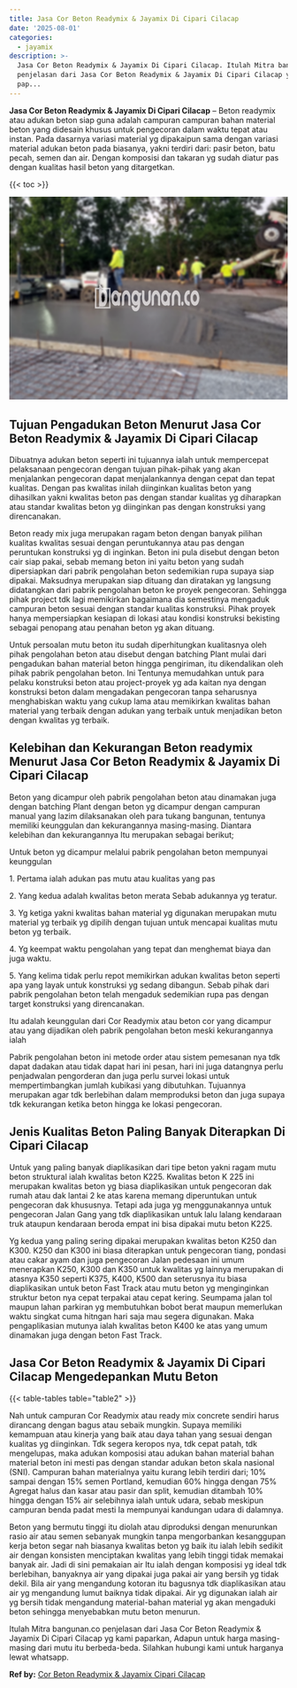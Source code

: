 ```yaml
---
title: Jasa Cor Beton Readymix & Jayamix Di Cipari Cilacap
date: '2025-08-01'
categories:
  - jayamix
description: >-
  Jasa Cor Beton Readymix & Jayamix Di Cipari Cilacap. Itulah Mitra bangunan.co
  penjelasan dari Jasa Cor Beton Readymix & Jayamix Di Cipari Cilacap yg kami
  pap...
---
```


**Jasa Cor Beton Readymix & Jayamix Di Cipari Cilacap** – Beton readymix atau adukan beton siap guna adalah campuran campuran bahan material beton yang didesain khusus untuk pengecoran dalam waktu tepat atau instan. Pada dasarnya variasi material yg dipakaipun sama dengan variasi material adukan beton pada biasanya, yakni terdiri dari: pasir beton, batu pecah, semen dan air. Dengan komposisi dan takaran yg sudah diatur pas dengan kualitas hasil beton yang ditargetkan.

{{< toc >}}

![Jasa Cor Beton Readymix & Jayamix Di Cipari Cilacap](/images/jasa-cor-readymix-59.png)

## Tujuan Pengadukan Beton Menurut Jasa Cor Beton Readymix & Jayamix Di Cipari Cilacap

Dibuatnya adukan beton seperti ini tujuannya ialah untuk mempercepat pelaksanaan pengecoran dengan tujuan pihak-pihak yang akan menjalankan pengecoran dapat menjalankannya dengan cepat dan tepat kualitas. Dengan pas kwalitas inilah diinginkan kualitas beton yang dihasilkan yakni kwalitas beton pas dengan standar kualitas yg diharapkan atau standar kwalitas beton yg diinginkan pas dengan konstruksi yang direncanakan.

Beton ready mix juga merupakan ragam beton dengan banyak pilihan kualitas kwalitas sesuai dengan peruntukannya atau pas dengan peruntukan konstruksi yg di inginkan. Beton ini pula disebut dengan beton cair siap pakai, sebab memang beton ini yaitu beton yang sudah dipersiapkan dari pabrik pengolahan beton sedemikian rupa supaya siap dipakai. Maksudnya merupakan siap dituang dan diratakan yg langsung didatangkan dari pabrik pengolahan beton ke proyek pengecoran. Sehingga pihak project tdk lagi memikirkan bagaimana dia semestinya mengaduk campuran beton sesuai dengan standar kualitas konstruksi. Pihak proyek hanya mempersiapkan kesiapan di lokasi atau kondisi konstruksi bekisting sebagai penopang atau penahan beton yg akan dituang.

Untuk persoalan mutu beton itu sudah diperhitungkan kualitasnya oleh pihak pengolahan beton atau disebut dengan batching Plant mulai dari pengadukan bahan material beton hingga pengiriman, itu dikendalikan oleh pihak pabrik pengolahan beton. Ini Tentunya memudahkan untuk para pelaku konstruksi beton atau project-proyek yg ada kaitan nya dengan konstruksi beton dalam mengadakan pengecoran tanpa seharusnya menghabiskan waktu yang cukup lama atau memikirkan kwalitas bahan material yang terbaik dengan adukan yang terbaik untuk menjadikan beton dengan kwalitas yg terbaik.

## Kelebihan dan Kekurangan Beton readymix Menurut Jasa Cor Beton Readymix & Jayamix Di Cipari Cilacap

Beton yang dicampur oleh pabrik pengolahan beton atau dinamakan juga dengan batching Plant dengan beton yg dicampur dengan campuran manual yang lazim dilaksanakan oleh para tukang bangunan, tentunya memiliki keunggulan dan kekurangannya masing-masing. Diantara kelebihan dan kekurangannya Itu merupakan sebagai berikut;

Untuk beton yg dicampur melalui pabrik pengolahan beton mempunyai keunggulan

1\. Pertama ialah adukan pas mutu atau kualitas yang pas

2\. Yang kedua adalah kwalitas beton merata Sebab adukannya yg teratur.

3\. Yg ketiga yakni kwalitas bahan material yg digunakan merupakan mutu material yg terbaik yg dipilih dengan tujuan untuk mencapai kualitas mutu beton yg terbaik.

4\. Yg keempat waktu pengolahan yang tepat dan menghemat biaya dan juga waktu.

5\. Yang kelima tidak perlu repot memikirkan adukan kwalitas beton seperti apa yang layak untuk konstruksi yg sedang dibangun. Sebab pihak dari pabrik pengolahan beton telah mengaduk sedemikian rupa pas dengan target konstruksi yang direncanakan.

Itu adalah keunggulan dari Cor Readymix atau beton cor yang dicampur atau yang dijadikan oleh pabrik pengolahan beton meski kekurangannya ialah

Pabrik pengolahan beton ini metode order atau sistem pemesanan nya tdk dapat dadakan atau tidak dapat hari ini pesan, hari ini juga datangnya perlu penjadwalan pengorderan dan juga perlu survei lokasi untuk mempertimbangkan jumlah kubikasi yang dibutuhkan. Tujuannya merupakan agar tdk berlebihan dalam memproduksi beton dan juga supaya tdk kekurangan ketika beton hingga ke lokasi pengecoran.

## Jenis Kualitas Beton Paling Banyak Diterapkan Di Cipari Cilacap

Untuk yang paling banyak diaplikasikan dari tipe beton yakni ragam mutu beton struktural ialah kwalitas beton K225. Kwalitas beton K 225 ini merupakan kwalitas beton yg biasa diaplikasikan untuk pengecoran dak rumah atau dak lantai 2 ke atas karena memang diperuntukan untuk pengecoran dak khususnya. Tetapi ada juga yg menggunakannya untuk pengecoran Jalan Gang yang tdk diaplikasikan untuk lalu lalang kendaraan truk ataupun kendaraan beroda empat ini bisa dipakai mutu beton K225.

Yg kedua yang paling sering dipakai merupakan kwalitas beton K250 dan K300. K250 dan K300 ini biasa diterapkan untuk pengecoran tiang, pondasi atau cakar ayam dan juga pengecoran Jalan pedesaan ini umum menerapkan K250, K300 dan K350 untuk kwalitas yg lainnya merupakan di atasnya K350 seperti K375, K400, K500 dan seterusnya itu biasa diaplikasikan untuk beton Fast Track atau mutu beton yg menginginkan struktur beton nya cepat terpakai atau cepat kering. Seumpama jalan tol maupun lahan parkiran yg membutuhkan bobot berat maupun memerlukan waktu singkat cuma hitngan hari saja mau segera digunakan. Maka pengaplikasian mutunya ialah kwalitas beton K400 ke atas yang umum dinamakan juga dengan beton Fast Track.

## Jasa Cor Beton Readymix & Jayamix Di Cipari Cilacap Mengedepankan Mutu Beton

{{< table-tables table="table2" >}}

Nah untuk campuran Cor Readymix atau ready mix concrete sendiri harus dirancang dengan bagus atau sebaik mungkin. Supaya memiliki kemampuan atau kinerja yang baik atau daya tahan yang sesuai dengan kualitas yg diinginkan. Tdk segera keropos nya, tdk cepat patah, tdk mengelupas, maka adukan komposisi atau adukan bahan material bahan material beton ini mesti pas dengan standar adukan beton skala nasional (SNI). Campuran bahan materialnya yaitu kurang lebih terdiri dari; 10% sampai dengan 15% semen Portland, kemudian 60% hingga dengan 75% Agregat halus dan kasar atau pasir dan split, kemudian ditambah 10% hingga dengan 15% air selebihnya ialah untuk udara, sebab meskipun campuran benda padat mesti Ia mempunyai kandungan udara di dalamnya.

Beton yang bermutu tinggi itu diolah atau diproduksi dengan menurunkan rasio air atau semen sebanyak mungkin tanpa mengorbankan kesanggupan kerja beton segar nah biasanya kwalitas beton yg baik itu ialah lebih sedikit air dengan konsisten menciptakan kwalitas yang lebih tinggi tidak memakai banyak air. Jadi di sini pemakaian air Itu ialah dengan komposisi yg ideal tdk berlebihan, banyaknya air yang dipakai juga pakai air yang bersih yg tidak dekil. Bila air yang mengandung kotoran itu bagusnya tdk diaplikasikan atau air yg mengandung lumut baiknya tidak dipakai. Air yg digunakan ialah air yg bersih tidak mengandung material-bahan material yg akan mengaduki beton sehingga menyebabkan mutu beton menurun.

Itulah Mitra bangunan.co penjelasan dari Jasa Cor Beton Readymix & Jayamix Di Cipari Cilacap yg kami paparkan, Adapun untuk harga masing-masing dari mutu itu berbeda-beda. Silahkan hubungi kami untuk harganya lewat whatsapp.

**Ref by:** [Cor Beton Readymix & Jayamix Cipari Cilacap](https://id.wikipedia.org/wiki/Cor)
